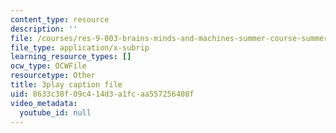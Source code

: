 ```yaml
---
content_type: resource
description: ''
file: /courses/res-9-003-brains-minds-and-machines-summer-course-summer-2015/8633c38f09c414d3a1fcaa557256408f_HCBaApqRqSg.srt
file_type: application/x-subrip
learning_resource_types: []
ocw_type: OCWFile
resourcetype: Other
title: 3play caption file
uid: 8633c38f-09c4-14d3-a1fc-aa557256408f
video_metadata:
  youtube_id: null
---
```

